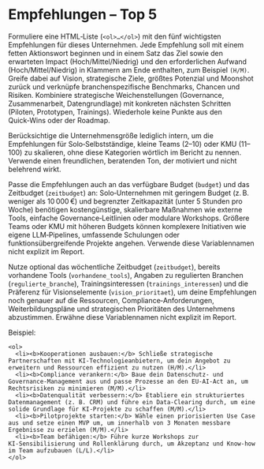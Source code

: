 # Empfehlungen – Top 5

Formuliere eine HTML‑Liste (`<ol>…</ol>`) mit den fünf wichtigsten Empfehlungen für dieses Unternehmen. Jede Empfehlung soll mit einem fetten Aktionswort beginnen und in einem Satz das Ziel sowie den erwarteten Impact (Hoch/Mittel/Niedrig) und den erforderlichen Aufwand (Hoch/Mittel/Niedrig) in Klammern am Ende enthalten, zum Beispiel `(H/M)`. Greife dabei auf Vision, strategische Ziele, größtes Potenzial und Moonshot zurück und verknüpfe branchenspezifische Benchmarks, Chancen und Risiken. Kombiniere strategische Weichenstellungen (Governance, Zusammenarbeit, Datengrundlage) mit konkreten nächsten Schritten (Piloten, Prototypen, Trainings). Wiederhole keine Punkte aus den Quick‑Wins oder der Roadmap.

Berücksichtige die Unternehmensgröße lediglich intern, um die Empfehlungen für Solo‑Selbstständige, kleine Teams (2–10) oder KMU (11–100) zu skalieren, ohne diese Kategorien wörtlich im Bericht zu nennen. Verwende einen freundlichen, beratenden Ton, der motiviert und nicht belehrend wirkt.

Passe die Empfehlungen auch an das verfügbare Budget (`budget`) und das Zeitbudget (`zeitbudget`) an: Solo‑Unternehmen mit geringem Budget (z. B. weniger als 10 000 €) und begrenzter Zeitkapazität (unter 5 Stunden pro Woche) benötigen kostengünstige, skalierbare Maßnahmen wie externe Tools, einfache Governance‑Leitlinien oder modulare Workshops. Größere Teams oder KMU mit höheren Budgets können komplexere Initiativen wie eigene LLM‑Pipelines, umfassende Schulungen oder funktionsübergreifende Projekte angehen. Verwende diese Variablennamen nicht explizit im Report.

Nutze optional das wöchentliche Zeitbudget (`zeitbudget`), bereits vorhandene Tools (`vorhandene_tools`), Angaben zu regulierten Branchen (`regulierte_branche`), Trainingsinteressen (`trainings_interessen`) und die Präferenz für Visionselemente (`vision_prioritaet`), um deine Empfehlungen noch genauer auf die Ressourcen, Compliance‑Anforderungen, Weiterbildungspläne und strategischen Prioritäten des Unternehmens abzustimmen. Erwähne diese Variablennamen nicht explizit im Report.

Beispiel:

```
<ol>
  <li><b>Kooperationen ausbauen:</b> Schließe strategische Partnerschaften mit KI‑Technologieanbietern, um dein Angebot zu erweitern und Ressourcen effizient zu nutzen (H/M).</li>
  <li><b>Compliance verankern:</b> Baue dein Datenschutz‑ und Governance‑Management aus und passe Prozesse an den EU‑AI‑Act an, um Rechtsrisiken zu minimieren (M/M).</li>
  <li><b>Datenqualität verbessern:</b> Etabliere ein strukturiertes Datenmanagement (z. B. CRM) und führe ein Data‑Clearing durch, um eine solide Grundlage für KI‑Projekte zu schaffen (M/M).</li>
  <li><b>Pilotprojekte starten:</b> Wähle einen priorisierten Use Case aus und setze einen MVP um, um innerhalb von 3 Monaten messbare Ergebnisse zu erzielen (M/M).</li>
  <li><b>Team befähigen:</b> Führe kurze Workshops zur KI‑Sensibilisierung und Rollenklärung durch, um Akzeptanz und Know‑how im Team aufzubauen (L/L).</li>
</ol>
```